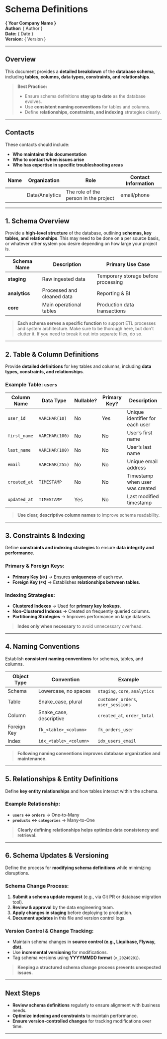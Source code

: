 
# Schema Definitions  
**{ Your Company Name }**  
**Author:** { Author }  
**Date:** { Date }  
**Version:** { Version }  

---

## Overview  
This document provides a **detailed breakdown** of the **database schema**, including **tables, columns, data types, constraints, and relationships**.  

> **Best Practice:**  
> - Ensure schema definitions **stay up to date** as the database evolves.  
> - Use **consistent naming conventions** for tables and columns.  
> - Define **relationships, constraints, and indexing** strategies clearly.  

---
## Contacts  
These contacts should include:  
- **Who maintains this documentation**  
- **Who to contact when issues arise**  
- **Who has expertise in specific troubleshooting areas**  

| Name  | Organization   | Role                                  | Contact Information |
|-------|--------------|---------------------------------------|---------------------|
|       | Data/Analytics | The role of the person in the project | email/phone |

---


## 1. Schema Overview  
Provide a **high-level structure** of the database, outlining **schemas, key tables, and relationships**. This may need to be done on a per source basis, or whatever other system you desire depending on how large your project is.   

| **Schema Name** | **Description** | **Primary Use Case** |
|---------------|-------------|------------------|
| **staging** | Raw ingested data | Temporary storage before processing |
| **analytics** | Processed and cleaned data | Reporting & BI |
| **core** | Main operational tables | Production data transactions |

> **Each schema serves a specific function** to support ETL processes and system architecture. Make sure to be thorough here, but don't clutter it. If you need to break it out into separate files, do so.  

---

## 2. Table & Column Definitions  
Provide **detailed definitions** for key tables and columns, including **data types, constraints, and relationships**.  

### **Example Table: `users`**  

| **Column Name** | **Data Type** | **Nullable?** | **Primary Key?** | **Description** |
|---------------|------------|------------|-------------|-------------|
| `user_id` | `VARCHAR(10)` | No | Yes | Unique identifier for each user |
| `first_name` | `VARCHAR(100)` | No |  No | User’s first name |
| `last_name` | `VARCHAR(100)` | No |  No | User’s last name |
| `email` | `VARCHAR(255)` | No |  No | Unique email address |
| `created_at` | `TIMESTAMP` | No |  No | Timestamp when user was created |
| `updated_at` | `TIMESTAMP` | Yes |  No | Last modified timestamp |

> **Use clear, descriptive column names** to improve schema readability.  

---

## 3. Constraints & Indexing  
Define **constraints and indexing strategies** to ensure **data integrity and performance**.  

### **Primary & Foreign Keys:**  
- **Primary Key (`PK`)** → Ensures **uniqueness** of each row.  
- **Foreign Key (`FK`)** → Establishes **relationships between tables**.  

### **Indexing Strategies:**  
- **Clustered Indexes** → Used for **primary key lookups**.  
- **Non-Clustered Indexes** → Created on frequently queried columns.  
- **Partitioning Strategies** → Improves performance on large datasets.  

> **Index only when necessary** to avoid unnecessary overhead.  

---

## 4. Naming Conventions  
Establish **consistent naming conventions** for schemas, tables, and columns.  

| **Object Type** | **Convention** | **Example** |
|--------------|----------------|------------|
| Schema | Lowercase, no spaces | `staging`, `core`, `analytics` |
| Table | Snake_case, plural | `customer_orders`, `user_sessions` |
| Column | Snake_case, descriptive | `created_at`, `order_total` |
| Foreign Key | `fk_<table>_<column>` | `fk_orders_user` |
| Index | `idx_<table>_<column>` | `idx_users_email` |

> **Following naming conventions improves database organization and maintenance.**  

---

## 5. Relationships & Entity Definitions  
Define **key entity relationships** and how tables interact within the schema.  

### **Example Relationship:**  
- **`users` ↔ `orders`** → One-to-Many  
- **`products` ↔ `categories`** → Many-to-One  

> **Clearly defining relationships helps optimize data consistency and retrieval.**  

---

## 6. Schema Updates & Versioning  
Define the process for **modifying schema definitions** while minimizing disruptions.  

### **Schema Change Process:**  
1. **Submit a schema update request** (e.g., via Git PR or database migration tool).  
2. **Review & approval** by the data engineering team.  
3. **Apply changes in staging** before deploying to production.  
4. **Document updates** in this file and version control logs.  

### **Version Control & Change Tracking:**  
- Maintain schema changes in **source control (e.g., Liquibase, Flyway, dbt)**.  
- Use **incremental versioning** for modifications.  
- Tag schema versions using **YYYYMMDD format** (`v_20240201`).  

> **Keeping a structured schema change process prevents unexpected issues.**  

---

## Next Steps  
- **Review schema definitions** regularly to ensure alignment with business needs.  
- **Optimize indexing and constraints** to maintain performance.  
- **Ensure version-controlled changes** for tracking modifications over time.  

---

